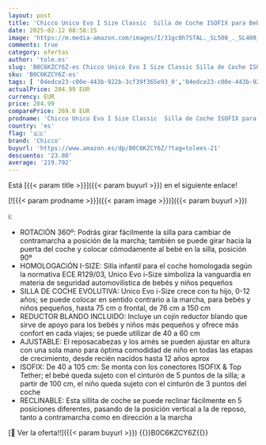 ```yaml
---
layout: post
title: 'Chicco Unico Evo I Size Classic  Silla de Coche ISOFIX para Bebés y Niños de 40 a 150 cm  Grupo 0123 desde Recién Nacido hasta 12 Años  Giratoria 360º  Reductor  Ajustable y Protección Lateral  Negra'
date: 2025-02-12 08:58:15
image: 'https://m.media-amazon.com/images/I/31gc0h7SfAL._SL500_._SL400_.jpg'
comments: true
category: ofertas
author: 'tole.es'
slug: 'B0C6KZCY6Z-es Chicco Unico Evo I Size Classic Silla de Coche ISOFIX para...'
sku: 'B0C6KZCY6Z-es'
tags: [ '04edce23-c00e-443b-922b-3cf39f365e93_0','04edce23-c00e-443b-922b-3cf39f365e93_1101','04edce23-c00e-443b-922b-3cf39f365e93_1401','04edce23-c00e-443b-922b-3cf39f365e93_1601','04edce23-c00e-443b-922b-3cf39f365e93_2001','04edce23-c00e-443b-922b-3cf39f365e93_501','04edce23-c00e-443b-922b-3cf39f365e93_7701','04edce23-c00e-443b-922b-3cf39f365e93_8701','AllCarSeats','Arborist Merchandising Root','Bebé','Chicco | Viaje','Self Service','Sillas de coche','Sillas de coche y accesorios','Sillas de coche, cochecitos y accesorios','Special Features Stores','Todas las sillas de coche','Travel','Travel_Chicco','bebés','chicco','coche','de','i-Size','isofix','nacido','recién','silla','🇪🇸', ]
actualPrice: 204.99 EUR
currency: EUR
price: 204.99
comparePrice: 269.0 EUR
prodname: 'Chicco Unico Evo I Size Classic  Silla de Coche ISOFIX para Bebés y Niños de 40 a 150 cm  Grupo 0123 desde Recién Nacido hasta 12 Años  Giratoria 360º  Reductor  Ajustable y Protección Lateral  Negra'
country: 'es'
flag: '🇪🇸'
brand: 'Chicco'
buyurl: 'https://www.amazon.es/dp/B0C6KZCY6Z/?tag=tolees-21'
descuento: '23.80'
average: '219.792'
---
```


Está [{{< param title >}}]({{< param buyurl >}}) en el siguiente enlace!

[![{{< param prodname >}}]({{< param image >}})]({{< param buyurl >}})

ℹ️:

- ROTACIÓN 360º: Podrás girar fácilmente la silla para cambiar de contramarcha a posición de la marcha; también se puede girar hacia la puerta del coche y colocar cómodamente al bebé en la silla, posición 90º
- HOMOLOGACiÓN I-SIZE: Silla infantil para el coche homologada según la normativa ECE R129/03, Unico Evo i-Size simboliza la vanguardia en materia de seguridad automovilística de bebés y niños pequeños
- SILLA DE COCHE EVOLUTIVA: Unico Evo i-Size crece con tu hijo, 0-12 años; se puede colocar en sentido contrario a la marcha, para bebés y niños pequeños, hasta 75 cm o frontal, de 76 cm a 150 cm
- REDUCTOR BLANDO INCLUIDO: Incluye un cojín reductor blando que sirve de apoyo para los bebés y niños más pequeños y ofrece más confort en cada viajes; se puede utilizar de 40 a 60 cm
- AJUSTABLE: El reposacabezas y los arnés se pueden ajustar en altura con una sola mano para óptima comodidad de niño en todas las etapas de crecimiento, desde recién nacidos hasta 12 años aprox
- ISOFIX: De 40 a 105 cm: Se monta con los conectores ISOFIX & Top Tether; el bebé queda sujeto con el cinturón de 5 puntos de la silla; a partir de 100 cm, el niño queda sujeto con el cinturón de 3 puntos del coche
- RECLINABLE: Esta sillita de coche se puede reclinar fácilmente en 5 posiciones diferentes, pasando de la posición vertical a la de reposo, tanto a contramarcha como en dirección a la marcha

[🛒 Ver la oferta!!]({{< param buyurl >}})
{{<world>}}B0C6KZCY6Z{{</world>}}
